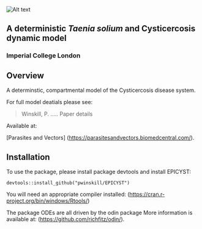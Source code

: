 ![Alt text](https://github.com/pwinskill/EPICYST/blob/master/EPICYST_logo.png)

## **A deterministic *Taenia solium* and Cysticercosis dynamic model**
### Imperial College London

## Overview
A determinstic, compartmental model of the Cysticercosis disease system.

For full model deatials please see:

> Winskill, P. ..... Paper details

Available at:

[Parasites and Vectors] (https://parasitesandvectors.biomedcentral.com/).

## Installation
To use the package, please install package devtools and install EPICYST:

`devtools::install_github("pwinskill/EPICYST")`

You will need an appropriate compiler installed:
(https://cran.r-project.org/bin/windows/Rtools/)

The package ODEs are all driven by the odin package More information is available at:
(https://github.com/richfitz/odin/).


